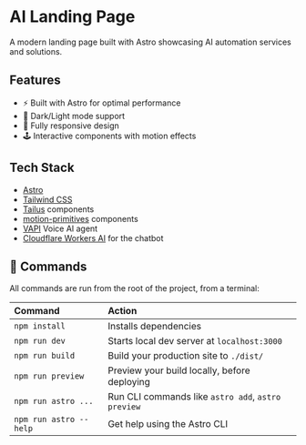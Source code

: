 # AI Landing Page

A modern landing page built with Astro showcasing AI automation services and solutions.

## Features

- ⚡️ Built with Astro for optimal performance
- 🎨 Dark/Light mode support
- 📱 Fully responsive design
- 🕹️ Interactive components with motion effects

## Tech Stack

- [Astro](https://astro.build)
- [Tailwind CSS](https://tailwindcss.com)
- [Tailus](https://tailus.io) components
- [motion-primitives](https://motion-primitives.com/) components
- [VAPI](https://vapi.ai/) Voice AI agent
- [Cloudflare Workers AI](https://www.cloudflare.com/developer-platform/products/workers-ai/) for the chatbot





## 🧞 Commands

All commands are run from the root of the project, from a terminal:

| Command                | Action                                             |
| :--------------------- | :------------------------------------------------- |
| `npm install`          | Installs dependencies                              |
| `npm run dev`          | Starts local dev server at `localhost:3000`        |
| `npm run build`        | Build your production site to `./dist/`            |
| `npm run preview`      | Preview your build locally, before deploying       |
| `npm run astro ...`    | Run CLI commands like `astro add`, `astro preview` |
| `npm run astro --help` | Get help using the Astro CLI                       |

